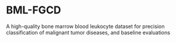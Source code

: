 # BML-FGCD
A high-quality bone marrow blood leukocyte dataset for precision classification of malignant tumor diseases, and baseline evaluations
